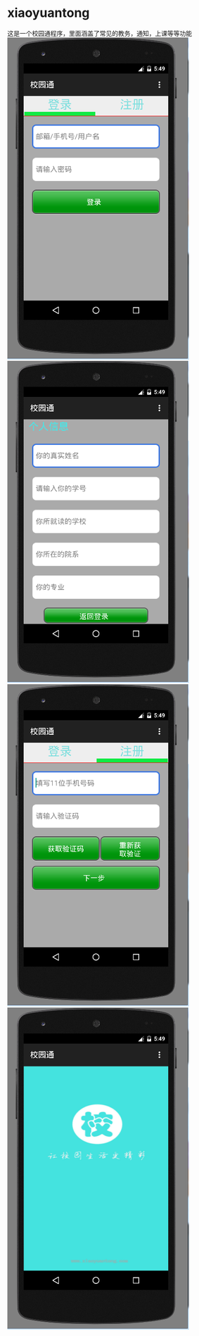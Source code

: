 # xiaoyuantong
这是一个校园通程序，里面涵盖了常见的教务，通知，上课等等功能
![Alt text](https://github.com/wangfengfighting/xiaoyuantong/blob/master/scern_pic/2.png)
![Alt text](https://github.com/wangfengfighting/xiaoyuantong/blob/master/scern_pic/dd.png)
![Alt text](https://github.com/wangfengfighting/xiaoyuantong/blob/master/scern_pic/ed.png)
![Alt text](https://github.com/wangfengfighting/xiaoyuantong/blob/master/scern_pic/w.png)
